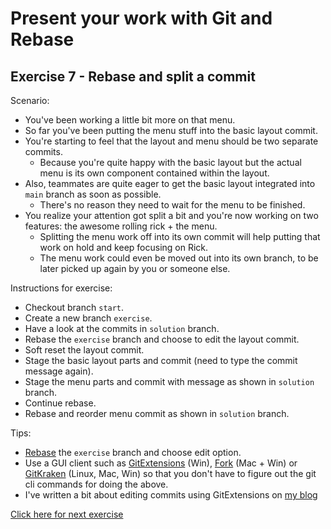 # Present your work with Git and Rebase

## Exercise 7 - Rebase and split a commit

Scenario:

- You've been working a little bit more on that menu.
- So far you've been putting the menu stuff into the basic layout commit.
- You're starting to feel that the layout and menu should be two separate commits.
  - Because you're quite happy with the basic layout but the actual menu is its own component contained within the layout.
- Also, teammates are quite eager to get the basic layout integrated into `main` branch as soon as possible.
  - There's no reason they need to wait for the menu to be finished.
- You realize your attention got split a bit and you're now working on two features: the awesome rolling rick + the menu.
  - Splitting the menu work off into its own commit will help putting that work on hold and keep focusing on Rick.
  - The menu work could even be moved out into its own branch, to be later picked up again by you or someone else.

Instructions for exercise:

- Checkout branch `start`.
- Create a new branch `exercise`.
- Have a look at the commits in `solution` branch.
- Rebase the `exercise` branch and choose to edit the layout commit.
- Soft reset the layout commit.
- Stage the basic layout parts and commit (need to type the commit message again).
- Stage the menu parts and commit with message as shown in `solution` branch.
- Continue rebase.
- Rebase and reorder menu commit as shown in `solution` branch.

Tips:

- [Rebase](https://git-scm.com/docs/rebase) the `exercise` branch and choose edit option.
- Use a GUI client such as [GitExtensions](http://gitextensions.github.io/) (Win), [Fork](https://git-fork.com/) (Mac + Win) or [GitKraken](https://www.gitkraken.com/) (Linux, Mac, Win) so that you don't have to figure out the git cli commands for doing the above.
- I've written a bit about editing commits using GitExtensions on [my blog](https://blomholm.no/posts/how-i-git-it-more-rebase/#pause-the-replay-and-make-changes-to-a-commit)

[Click here for next exercise](https://github.com/kraftlauget/git-ws-8)
